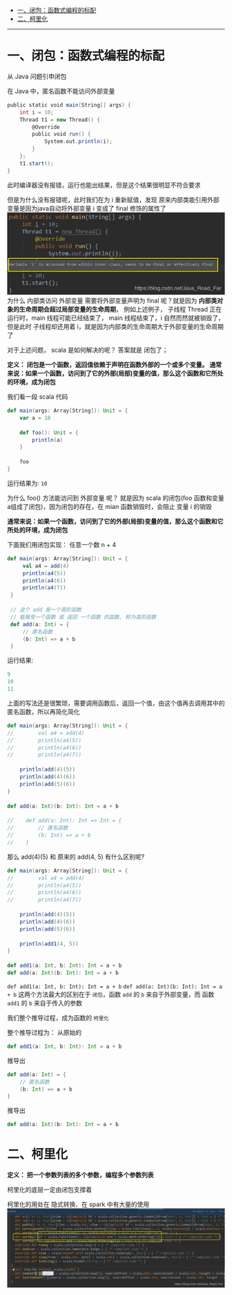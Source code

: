 * [一、闭包：函数式编程的标配](#%E4%B8%80%E9%97%AD%E5%8C%85%E5%87%BD%E6%95%B0%E5%BC%8F%E7%BC%96%E7%A8%8B%E7%9A%84%E6%A0%87%E9%85%8D)
* [二、柯里化](#%E4%BA%8C%E6%9F%AF%E9%87%8C%E5%8C%96)


---

# 一、闭包：函数式编程的标配
	
从 Java 问题引申闭包

在 Java 中，匿名函数不能访问外部变量
```scala
public static void main(String[] args) {
    int i = 10;
    Thread t1 = new Thread() {
        @Override
        public void run() {
            System.out.println(i);
        }
    };
    t1.start();
}
```
此时编译器没有报错，运行也能出结果，但是这个结果很明显不符合要求

但是为什么没有报错呢，此时我们在为 i 重新赋值，发现 原来内部类能引用外部变量是因为java自动将外部变量 i 变成了 final 修饰的属性了
![在这里插入图片描述](../../img/scala/scala闭包和柯里化/20190904213202756.png)
为什么 内部类访问 外部变量  需要将外部变量声明为 final 呢？就是因为 **内部类对象的生命周期会超过局部变量的生命周期**， 例如上述例子， 子线程 Thread 正在运行时，main 线程可能已经结束了， main 线程结束了，i 自然而然就被销毁了，但是此时 子线程却还用着 i，就是因为内部类的生命周期大于外部变量的生命周期了

对于上述问题， scala 是如何解决的呢？ 答案就是 闭包了；

**定义： 闭包是一个函数，返回值依赖于声明在函数外部的一个或多个变量。
通常来说：如果一个函数，访问到了它的外部(局部)变量的值，那么这个函数和它所处的环境，成为闭包**

我们看一段 scala 代码
```scala
def main(args: Array[String]): Unit = {
    var a = 10

    def foo(): Unit = {
        println(a)
    }

    foo
}
```
运行结果为: `10`

为什么 foo() 方法能访问到 外部变量 呢？ 就是因为 scala 的闭包(foo 函数和变量a组成了闭包)，因为闭包的存在，在 mian 函数销毁时，会阻止 变量 i 的销毁

**通常来说：如果一个函数，访问到了它的外部(局部)变量的值，那么这个函数和它所处的环境，成为闭包**

下面我们用闭包实现： 任意一个数 n + 4
```scala
def main(args: Array[String]): Unit = {
     val a4 = add(4)
     println(a4(5))
     println(a4(6))
     println(a4(7))
 }

 // 这个 add 是一个高阶函数
 // 能接受一个函数 或 返回 一个函数 的函数, 称为高阶函数
 def add(a: Int) = {
     // 匿名函数
     (b: Int) => a + b
 }
```
运行结果: 
```scala
9
10
11
```
上面的写法还是很繁琐，需要调用函数后，返回一个值，由这个值再去调用其中的匿名函数，所以再简化简化
```scala
def main(args: Array[String]): Unit = {
//        val a4 = add(4)
//        println(a4(5))
//        println(a4(6))
//        println(a4(7))
    
    println(add(4)(5))
    println(add(4)(6))
    println(add(5)(6))
}

def add(a: Int)(b: Int): Int = a + b

//    def add(a: Int): Int => Int = {
//        // 匿名函数
//        (b: Int) => a + b
//    }
```
那么 add(4)(5) 和 原来的 add(4, 5) 有什么区别呢?
```scala
def main(args: Array[String]): Unit = {
//        val a4 = add(4)
//        println(a4(5))
//        println(a4(6))
//        println(a4(7))

    println(add(4)(5))
    println(add(4)(6))
    println(add(5)(6))
    
    println(add1(4, 5))
}

def add1(a: Int, b: Int): Int = a + b
def add(a: Int)(b: Int): Int = a + b
```

`def add1(a: Int, b: Int): Int = a + b`
`def add(a: Int)(b: Int): Int = a + b`
这两个方法最大的区别在于 `闭包`，函数 `add` 的 `b` 来自于外部变量，而 函数 `add1` 的 `b` 来自于传入的参数


我们整个推导过程，成为函数的 `柯里化`

整个推导过程为：
从原始的
```scala
def add1(a: Int, b: Int): Int = a + b
```
推导出
```scala
def add(a: Int) = {
    // 匿名函数
    (b: Int) => a + b
}
```
推导出
```scala
def add(a: Int)(b: Int): Int = a + b
```


# 二、柯里化
**定义： 把一个参数列表的多个参数，编程多个参数列表**

柯里化的底层一定由闭包支撑着

柯里化的用处在 隐式转换、在 spark 中有大量的使用
![在这里插入图片描述](../../img/scala/scala闭包和柯里化/20190905103113225.png)